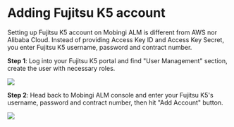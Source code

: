 # Adding Fujitsu K5 account

Setting up Fujitsu K5 account on Mobingi ALM is different from AWS nor Alibaba Cloud. Instead of providing Access Key ID and Access Key Secret, you enter Fujitsu K5 username, password and contract number.

**Step 1**: Log into your Fujitsu K5 portal and find "User Management" section, create the user with necessary roles.

![](../../.gitbook/assets/setup-k5-account2.png)

**Step 2**: Head back to Mobingi ALM console and enter your Fujitsu K5's username, password and contract number, then hit "Add Account" button.

![](../../.gitbook/assets/setup-k5-account1.png)

